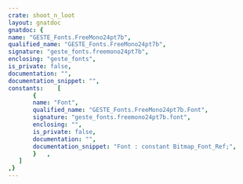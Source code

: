```yaml
---
crate: shoot_n_loot
layout: gnatdoc
gnatdoc: {
name: "GESTE_Fonts.FreeMono24pt7b",
qualified_name: "GESTE_Fonts.FreeMono24pt7b",
signature: "geste_fonts.freemono24pt7b",
enclosing: "geste_fonts",
is_private: false,
documentation: "",
documentation_snippet: "",
constants:    [
       {
       name: "Font",
       qualified_name: "GESTE_Fonts.FreeMono24pt7b.Font",
       signature: "geste_fonts.freemono24pt7b.font",
       enclosing: "",
       is_private: false,
       documentation: "",
       documentation_snippet: "Font : constant Bitmap_Font_Ref;",
       }   ,
   ]
,}
---
```


